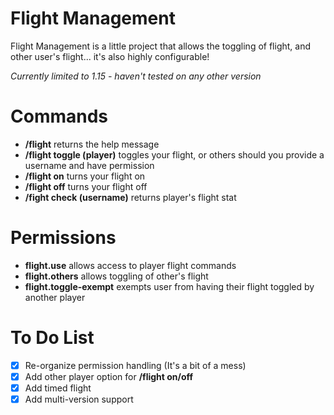 # Flight Management

Flight Management is a little project that allows the toggling of flight, and other user's flight... it's also highly configurable!

*Currently limited to 1.15 - haven't tested on any other version*

# Commands

* **/flight** returns the help message 
* **/flight toggle (player)** toggles your flight, or others should you provide a username and have permission
* **/flight on** turns your flight on
* **/flight off** turns your flight off
* **/fight check (username)** returns player's flight stat

# Permissions

* **flight.use** allows access to player flight commands
* **flight.others** allows toggling of other's flight
* **flight.toggle-exempt** exempts user from having their flight toggled by another player

# To Do List
- [x] Re-organize permission handling (It's a bit of a mess)
- [x] Add other player option for **/flight on/off**
- [x] Add timed flight
- [x] Add multi-version support
